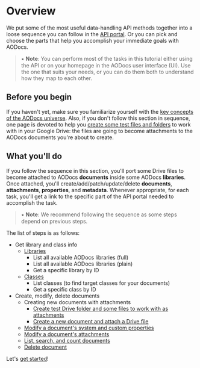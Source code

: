 # Overview

We put some of the most useful data-handling API methods together into a loose sequence you can follow in the [API portal](/docs/aodocs-staging.altirnao.com/1/routes/library/v1/put).  Or you can pick and choose the parts that help you accomplish your immediate goals with AODocs.

> ⭑   **Note**: You can perform most of the tasks in this tutorial either using the API or on your homepage in the AODocs user interface (UI).  Use the one that suits your needs, or you can do them both to understand how they map to each other.

## Before you begin

If you haven't yet, make sure you familiarize yourself with the [key concepts of the AODocs universe](https://support.aodocs.com/hc/en-us/articles/115005405943-AODocs-basic-terms).  Also, if you don't follow this section in sequence, one page is devoted to help you [create some test files and folders](https://api.aodocs-staging.com/docs/aodocs-staging.altirnao.com/1/c/Guides/30-Manage%20AODocs%20documents/20-Create,%20modify,%20delete%20documents/10-Create%20new%20documents%20with%20attachments/10-Create%20test%20Drive%20files%20and%20folders) to work with in your Google Drive: the files are going to become attachments to the AODocs documents you're about to create.

## What you'll do

If you follow the sequence in this section, you'll port some Drive files to become attached to AODocs **documents** inside some AODocs **libraries**.  Once attached, you'll create/add/patch/update/delete **documents**, **attachments**, **properties**, and **metadata**.  Whenever appropriate, for each task, you'll get a link to the specific part of the API portal needed to accomplish the task.

> ⭑   **Note**: We recommend following the sequence as some steps depend on previous steps.

The list of steps is as follows:

*   Get library and class info
    *   [Libraries](/docs/aodocs-staging.altirnao.com/1/c/Guides/30-Manage%20AODocs%20documents/10-Get%20library%20and%20class%20info/10-Libraries)
        * List all available AODocs libraries (full)
        * List all available AODocs libraries (plain)
        * Get a specific library by ID
    *   [Classes](/docs/aodocs-staging.altirnao.com/1/c/Guides/30-Manage%20AODocs%20documents/10-Get%20library%20and%20class%20info/20-Classes)
        * List classes (to find target classes for your documents)
        * Get a specific class by ID
*   Create, modify, delete documents
    *   Creating new documents with attachments
        * [Create test Drive folder and some files to work with as attachments](https://api.aodocs-staging.com/docs/aodocs-staging.altirnao.com/1/c/Guides/30-Manage%20AODocs%20documents/20-Create,%20modify,%20delete%20documents/10-Create%20new%20documents%20with%20attachments/10-Create%20test%20Drive%20files%20and%20folders)
        * [Create a new document and attach a Drive file](https://api.aodocs-staging.com/docs/aodocs-staging.altirnao.com/1/c/Guides/30-Manage%20AODocs%20documents/20-Create,%20modify,%20delete%20documents/10-Create%20new%20documents%20with%20attachments/20-Create%20new%20document%20and%20attach%20Drive%20file)
    * [Modify a document's system and custom properties](/docs/aodocs-staging.altirnao.com/1/c/Guides/30-Manage%20AODocs%20documents/20-Create,%20modify,%20delete%20documents/20-Modify%20field%20values%20of%20document%20properties)
    * [Modify a document's attachments](/docs/aodocs-staging.altirnao.com/1/c/Guides/30-Manage%20AODocs%20documents/20-Create,%20modify,%20delete%20documents/30-Modify%20document%20attachments)
    * [List, search, and count documents](/docs/aodocs-staging.altirnao.com/1/c/Guides/30-Manage%20AODocs%20documents/20-Create,%20modify,%20delete%20documents/35-List,%20search,%20and%20count%20documents)
    *   [Delete document](https://api.aodocs-staging.com/docs/aodocs-staging.altirnao.com/1/c/Guides/30-Manage%20AODocs%20documents/20-Create,%20modify,%20delete%20documents/30-Delete%20document)
<!-- *   Further:
    *   categories
    *   versions
    *   relations (should be for a more advanced tutorial) -->

Let's [get started](/docs/aodocs-staging.altirnao.com/1/c/Guides/30-Manage%20AODocs%20documents/10-Get%20library%20and%20class%20info/00-Overview)!
